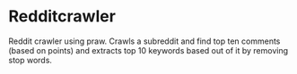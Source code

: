 # Redditcrawler
Reddit crawler using praw.
Crawls a subreddit and find top ten comments (based on points) and extracts top 10 keywords based out of it by removing stop words.
